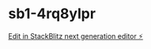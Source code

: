 # sb1-4rq8ylpr

[Edit in StackBlitz next generation editor ⚡️](https://stackblitz.com/~/github.com/lovingman/sb1-4rq8ylpr)